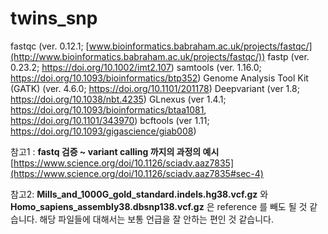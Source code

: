 # twins_snp

fastqc (ver. 0.12.1; [www.bioinformatics.babraham.ac.uk/projects/fastqc/](http://www.bioinformatics.babraham.ac.uk/projects/fastqc/))
fastp (ver. 0.23.2; https://doi.org/10.1002/imt2.107)
samtools (ver. 1.16.0; https://doi.org/10.1093/bioinformatics/btp352)
Genome Analysis Tool Kit (GATK) (ver. 4.6.0; https://doi.org/10.1101/201178)
Deepvariant (ver 1.8; https://doi.org/10.1038/nbt.4235)
GLnexus (ver 1.4.1; https://doi.org/10.1093/bioinformatics/btaa1081, https://doi.org/10.1101/343970)
bcftools (ver 1.11; https://doi.org/10.1093/gigascience/giab008)



참고1 : **fastq 검증 ~ variant calling 까지의 과정의 예시**
[https://www.science.org/doi/10.1126/sciadv.aaz7835](https://www.science.org/doi/10.1126/sciadv.aaz7835#sec-4)

참고2: **Mills_and_1000G_gold_standard.indels.hg38.vcf.gz** 와 **Homo_sapiens_assembly38.dbsnp138.vcf.gz**
은 reference 를 빼도 될 것 같습니다. 해당 파일들에 대해서는 보통 언급을 잘 안하는 편인 것 같습니다.
